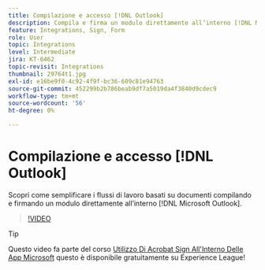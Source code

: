 ```yaml
---
title: Compilazione e accesso [!DNL Outlook]
description: Compila e firma un modulo direttamente all’interno [!DNL Microsoft Outlook]
feature: Integrations, Sign, Form
role: User
topic: Integrations
level: Intermediate
jira: KT-6462
topic-revisit: Integrations
thumbnail: 29764t1.jpg
exl-id: e16be9f0-4c92-4f9f-bc36-609c81e94763
source-git-commit: 452299b2b786beab9df7a5019da4f3840d9cdec9
workflow-type: tm+mt
source-wordcount: '56'
ht-degree: 0%

---
```


# Compilazione e accesso [!DNL Outlook]

Scopri come semplificare i flussi di lavoro basati su documenti compilando e firmando un modulo direttamente all’interno [!DNL Microsoft Outlook].

>[!VIDEO](https://video.tv.adobe.com/v/344947?quality=12&learn=on&hidetitle=true)

>[!TIP]
>
>Questo video fa parte del corso [Utilizzo Di Acrobat Sign All&#39;Interno Delle App Microsoft](https://experienceleague.adobe.com/?recommended=Sign-U-1-2020.2) questo è disponibile gratuitamente su Experience League!

